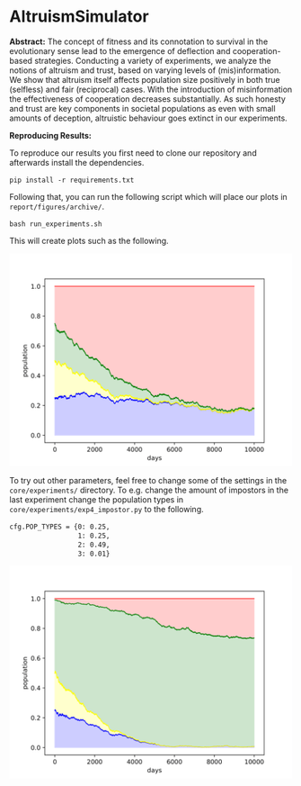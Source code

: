# AltruismSimulator

__Abstract:__  The concept of fitness and its connotation to survival in the evolutionary sense lead to the emergence of deflection and cooperation-based strategies.
        Conducting a variety of experiments, we analyze the notions of altruism and trust, based on varying levels of (mis)information.
        We show that altruism itself affects population size positively in both true (selfless) and fair (reciprocal) cases.
        With the introduction of misinformation the effectiveness of cooperation decreases substantially.
        As such honesty and trust are key components in societal populations as even with small amounts of deception, altruistic behaviour goes extinct in our experiments.

__Reproducing Results:__

To reproduce our results you first need to clone our repository and afterwards install the dependencies.

    pip install -r requirements.txt

Following that, you can run the following script which will place our plots in `report/figures/archive/`.

    bash run_experiments.sh

This will create plots such as the following.

![Tota](report/figures/exp4_impostor_rel-1.png)

To try out other parameters, feel free to change some of the settings in the `core/experiments/` directory. To e.g.
change the amount of impostors in the last experiment change the population types in `core/experiments/exp4_impostor.py` to the following.

    cfg.POP_TYPES = {0: 0.25,
                     1: 0.25,
                     2: 0.49,
                     3: 0.01}

![Tota](report/figures/exp4_impostor_1-1.png)

    

